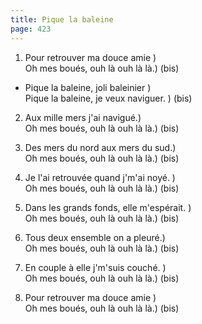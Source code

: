 ```yaml
---
title: Pique la baleine
page: 423
---  
```



1. Pour retrouver ma douce amie )  
Oh mes boués, ouh là ouh là là.) (bis)  
       
- Pique la baleine, joli baleinier  )          
Pique la baleine, je veux naviguer. ) (bis)  


2. Aux mille mers j'ai navigué.)  
Oh mes boués, ouh là ouh là là.) (bis)  


3. Des mers du nord aux mers du sud.)  
Oh mes boués, ouh là ouh là là.) (bis)  


4. Je l'ai retrouvée quand j'm'ai noyé. )  
Oh mes boués, ouh là ouh là là.) (bis)  


5. Dans les grands fonds, elle m'espérait. )  
Oh mes boués, ouh là ouh là là.) (bis)  


6. Tous deux ensemble on a pleuré.)  
Oh mes boués, ouh là ouh là là.) (bis)  


7. En couple à elle j'm'suis couché. )  
Oh mes boués, ouh là ouh là là.) (bis)  


8. Pour retrouver ma douce amie )  
Oh mes boués, ouh là ouh là là.) (bis)  
       